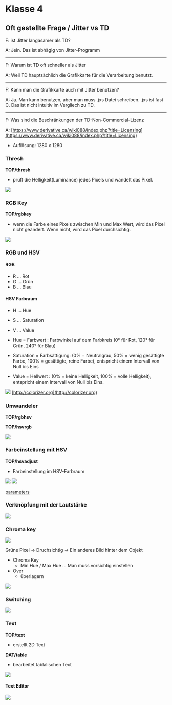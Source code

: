 # Klasse 4

## Oft gestellte Frage / Jitter vs TD

F: 
ist Jitter langasamer als TD?

A:
Jein. Das ist abhägig von Jitter-Programm

---
F:
Warum ist TD oft schneller als Jitter

A:
Weil TD hauptsächlich die Grafikkarte für die Verarbeitung benutzt.

---
F:
Kann man die Grafikkarte auch mit Jitter benutzen?

A:
Ja. Man kann benutzen, aber man muss .jxs Datei schreiben.
.jxs ist fast C. Das ist nicht intuitiv im Vergliech zu TD.

---
F:
Was sind die Beschränkungen der TD-Non-Commercial-Lizenz

A:
[https://www.derivative.ca/wiki088/index.php?title=Licensing](https://www.derivative.ca/wiki088/index.php?title=Licensing)

- Auflösung: 1280 x 1280


### Thresh

**TOP/thresh**
- prüft die Helligkeit(Luminance) jedes Pixels und wandelt das Pixel.

![](K4/thresh.png)

### RGB Key

**TOP/rgbkey**
- wenn die Farbe eines Pixels zwischen Min und Max Wert, wird das Pixel nicht geändert. Wenn nicht, wird das Pixel durchsichtig.

![](K4/rgbkey.png)

### RGB und HSV

#### RGB
- R ... Rot
- G ... Grün
- B ... Blau

#### HSV Farbraum

- H ... Hue
- S ... Saturation
- V ... Value


- Hue = Farbwert : Farbwinkel auf dem Farbkreis (0° für Rot, 120° für Grün, 240° für Blau)
- Saturation = Farbsättigung: (0% = Neutralgrau, 50% = wenig gesättigte Farbe, 100% = gesättigte, reine Farbe), entspricht einem Intervall von Null bis Eins
- Value = Hellwert : (0% = keine Helligkeit, 100% = volle Helligkeit), entspricht einem Intervall von Null bis Eins.

![](K4/HSV.png)
[http://colorizer.org](http://colorizer.org)


### Umwandeler

**TOP/rgbhsv**

**TOP/hsvrgb**


![](K4/convert.png)


### Farbeinstellung mit HSV

**TOP/hsvadjust**
- Farbeinstellung im HSV-Farbraum

![](K4/farbe_einstellung.png)
![](K4/HSVadjust.jpg)

[parameters](http://www.derivative.ca/wiki099/index.php?title=HSV_Adjust_TOP)

### Verknöpfung mit der Lautstärke 

![](K4/rms_hueoffset.png)

### Chroma key

![](K4/chromakey.jpg)

Grüne Pixel -> Druchsichtig -> Ein anderes Bild hinter dem Objekt

- Chroma Key
	- Min Hue / Max Hue ... Man muss vorsichtig einstellen
- Over
	- überlagern 	

![](K4/chromakey_td.png)

### Switching

![](K4/switch.png)

### Text

**TOP/text**
- erstellt 2D Text 

**DAT/table**
- bearbeitet tablalischen Text

![](K4/text.png)

#### Text Editor

![](K4/editor.png)